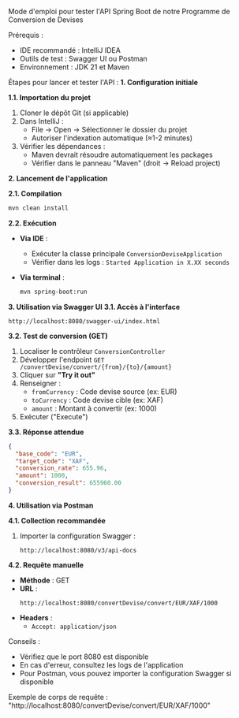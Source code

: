 Mode d'emploi pour tester l'API Spring Boot de notre Programme de Conversion de Devises 


Prérequis :
- IDE recommandé : IntelliJ IDEA
- Outils de test : Swagger UI ou Postman
- Environnement : JDK 21 et Maven

Étapes pour lancer et tester l'API :
 **1. Configuration initiale**

 **1.1. Importation du projet**
1. Cloner le dépôt Git (si applicable)
2. Dans IntelliJ :
   - File → Open → Sélectionner le dossier du projet
   - Autoriser l'indexation automatique (≈1-2 minutes)
3. Vérifier les dépendances :
   - Maven devrait résoudre automatiquement les packages
   - Vérifier dans le panneau "Maven" (droit → Reload project)

 **2. Lancement de l'application**

 **2.1. Compilation**
```bash
mvn clean install
```
 **2.2. Exécution**
- **Via IDE** : 
  - Exécuter la classe principale `ConversionDeviseApplication`
  - Vérifier dans les logs : `Started Application in X.XX seconds`

- **Via terminal** :
  ```bash
  mvn spring-boot:run
  ```

 **3. Utilisation via Swagger UI**
 **3.1. Accès à l'interface**
```url
http://localhost:8080/swagger-ui/index.html
```
 **3.2. Test de conversion (GET)**
1. Localiser le contrôleur `ConversionController`
2. Développer l'endpoint `GET /convertDevise/convert/{from}/{to}/{amount}`
3. Cliquer sur **"Try it out"**
4. Renseigner :
   - `fromCurrency` : Code devise source (ex: EUR)
   - `toCurrency` : Code devise cible (ex: XAF)
   - `amount` : Montant à convertir (ex: 1000)
5. Exécuter ("Execute")

 **3.3. Réponse attendue**
```json
{
  "base_code": "EUR",
  "target_code": "XAF",
  "conversion_rate": 655.96,
  "amount": 1000,
  "conversion_result": 655960.00
}
```


 **4. Utilisation via Postman**

 **4.1. Collection recommandée**
1. Importer la configuration Swagger :
   ```url
   http://localhost:8080/v3/api-docs
   ```
 **4.2. Requête manuelle**
- **Méthode** : GET
- **URL** :
  ```url
  http://localhost:8080/convertDevise/convert/EUR/XAF/1000
  ```
- **Headers** :
  - `Accept: application/json`
    

Conseils :
- Vérifiez que le port 8080 est disponible
- En cas d'erreur, consultez les logs de l'application
- Pour Postman, vous pouvez importer la configuration Swagger si disponible


Exemple de corps de requête :
"http://localhost:8080/convertDevise/convert/EUR/XAF/1000"
